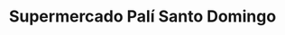 ---
title: "Supermercado Palí Santo Domingo"
url: /managua/supermercado-pali-santo-domingo/
shop: Supermarkt
---